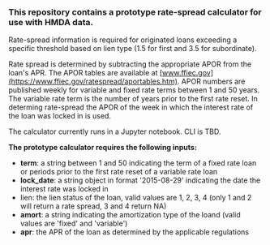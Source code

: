 ### This repository contains a prototype rate-spread calculator for use with HMDA data.

Rate-spread information is required for originated loans exceeding a specific threshold based on lien type (1.5 for first and 3.5 for subordinate).

Rate spread is determined by subtracting the appropriate APOR from the loan's APR. The APOR tables are available at [www.ffiec.gov](https://www.ffiec.gov/ratespread/aportables.htm). APOR numbers are published weekly for variable and fixed rate terms between 1 and 50 years. The variable rate term is the number of years prior to the first rate reset. In determing rate-spread the APOR of the week in which the interest rate of the loan was locked in is used.  
 
The calculator currently runs in a Jupyter notebook. CLI is TBD.

**The prototype calculator requires the following inputs:**
- **term**: a string between 1 and 50 indicating the term of a fixed rate loan or periods prior to the first rate reset of a variable rate loan
- **lock_date**: a string object in format '2015-08-29' indicating the date the interest rate was locked in
- lien: the lien status of the loan, valid values are 1, 2, 3, 4 (only 1 and 2 will return a rate spread, 3 and 4 return NA)
- **amort**: a string indicating the amortization type of the loand (valid values are 'fixed' and 'variable')
- **apr**: the APR of the loan as determined by the applicable regulations
